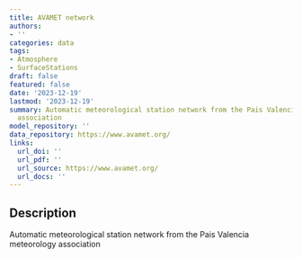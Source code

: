 ```yaml
---
title: AVAMET network
authors:
- ''
categories: data
tags:
- Atmosphere
- SurfaceStations
draft: false
featured: false
date: '2023-12-19'
lastmod: '2023-12-19'
summary: Automatic meteorological station network from the Pais Valencia meteorology
  association
model_repository: ''
data_repository: https://www.avamet.org/
links:
  url_doi: ''
  url_pdf: ''
  url_source: https://www.avamet.org/
  url_docs: ''
---
```


## Description

Automatic meteorological station network from the Pais Valencia meteorology association


